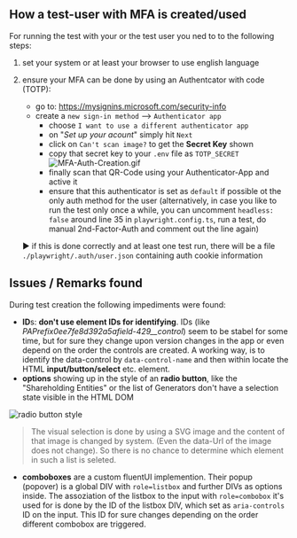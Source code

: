 ## How a test-user with MFA is created/used

For running the test with your or the test user you ned to to the following steps:

1. set your system or at least your browser to use english language
2. ensure your MFA can be done by using an Authentcator with code (TOTP):

   - go to: https://mysignins.microsoft.com/security-info
   - create a `new sign-in method` --> `Authenticator app`
     - choose `I want to use a different authenticator app`
     - on "_Set up your acount_" simply hit `Next`
     - click on `Can't scan image?` to get the **Secret Key** shown
     - copy that secret key to your `.env` file as `TOTP_SECRET`
       ![MFA-Auth-Creation.gif](./readme-assests/MFA-Auth-Creation.gif)
     - finally scan that QR-Code using your Authenticator-App and active it
     - ensure that this authenticator is set as `default` if possible ot the only auth method for the user (alternatively, in case you like to run the test only once a while, you can uncomment `headless: false` around line 35 in `playwright.config.ts`, run a test, do manual 2nd-Factor-Auth and comment out the line again)

   ▶️ if this is done correctly and at least one test run, there will be a file `./playwright/.auth/user.json` containing auth cookie information

## Issues / Remarks found

During test creation the following impediments were found:

- **ID**s: **don't use element IDs for identifying**. IDs (like _PAPrefix0ee7fe8d392a5afield-429\_\_control_) seem to be stabel for some time, but for sure they change upon version changes in the app or even depend on the order the controls are created. A working way, is to identify the data-control by `data-control-name` and then within locate the HTML **input/button/select** etc. element.
- **options** showing up in the style of an **radio button**, like the "Shareholding Entities" or the list of Generators don't have a selection state visible in the HTML DOM

![radio button style](./readme-assests/radioButton.png)

> The visual selection is done by using a SVG image and the content of that image is changed by system. (Even the data-Url of the image does not change). So there is no chance to determine which element in such a list is seleted.

- **comboboxes** are a custom fluentUI implemention. Their popup (popover) is a global DIV with `role=listbox` and further DIVs as options inside. The assoziation of the listbox to the input with `role=combobox` it's used for is done by the ID of the listbox DIV, which set as `aria-controls` ID on the input. This ID for sure changes depending on the order different combobox are triggered.

